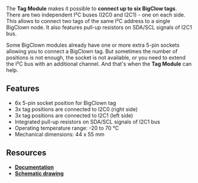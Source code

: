 The **Tag Module** makes it possible to **connect up to six BigClow tags**. There are two independent I²C buses (I2C0 and I2C1) - one on each side. This allows to connect two tags of the same I²C address to a single BigClown node. It also features pull-up resistors on SDA/SCL signals of I2C1 bus.

Some BigClown modules already have one or more extra 5-pin sockets allowing you to connect a BigClown tag. But sometimes the number of positions is not enough, the socket is not available, or you need to extend the I²C bus with an additional channel. And that's when the **Tag Module** can help.

## Features

* 6x 5-pin socket position for BigClown tag
* 3x tag positions are connected to I2C0 (right side)
* 3x tag positions are connected to I2C1 (left side)
* Integrated pull-up resistors on SDA/SCL signals of I2C1 bus
* Operating temperature range: -20 to 70 °C
* Mechanical dimensions: 44 x 55 mm

## Resources

* [**Documentation**](https://www.bigclown.com/doc/hardware/about-tag-module/)
* [**Schematic drawing**](https://github.com/bigclownlabs/bc-hardware/tree/master/out/bc-module-tag)
